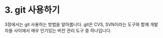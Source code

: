 # 3. git 사용하기

3장에서는 git 사용하는 방법을 알아봅니다. git은 CVS, SVN이라는 도구와 함께 개발자들 사이에서 매우 인기있는 버전 관리 도구 중 하나입니다.
